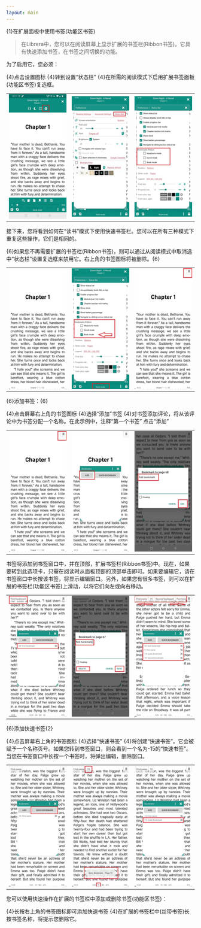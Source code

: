 ```yaml
---
layout: main
---
```


{1}在扩展面板中使用书签(功能区书签)

>在Librera中，您可以在阅读屏幕上显示扩展的书签栏(Ribbon书签)。它具有快速添加书签，在书签之间切换的功能。

为了启用它，您必须：

{4}点击设置图标
{4}转到设置“状态栏”
{4}在所需的阅读模式下启用扩展书签面板(功能区书签)复选框。

||||
|-|-|-|
|![](1.jpg)|![](2.jpg)|![](3.jpg)|

接下来，您将看到如何在“读书”模式下使用快速书签栏。您可以在所有三种模式下重复这些操作，它们是相同的。

{6}如果您不再需要扩展的书签栏(Ribbon书签)，则可以通过从阅读模式中取消选中“状态栏”设置复选框来禁用它。右上角的书签图标将被删除。{6}

||||
|-|-|-|
|![](4.jpg)|![](5.jpg)|![](6.jpg)|


{6}添加书签：{6}

{4}点击屏幕右上角的书签图标
{4}选择“添加”书签
{4}对书签添加评论，将从该评论中为书签分配一个名称。在此示例中，注释“第一个书签”
点击“添加”

||||
|-|-|-|
|![](7.jpg)|![](8.jpg)|![](9.jpg)|

书签将添加到书签窗口中，并在顶部，扩展书签栏(Ribbon书签)中。现在，如果要转到此选项卡，只需在阅读时从面板顶部的顶部单击即可。如果要编辑它，请在书签窗口中长按该书签，将显示编辑窗口。另外，如果您有很多书签，则可以在扩展的书签栏(功能区书签)上滑动，以将它们向左或向右移动。

||||
|-|-|-|
|![](10.jpg)|![](15.jpg)|![](11.jpg)|

{6}添加快速书签{2}

{4}点击屏幕右上角的书签图标
{4}选择“快速书签”
{4}将创建“快速书签”。它会被赋予一个名称页号。如果您转到书签窗口，则会看到一个名为-15的“快速书签”。当您在书签窗口中长按一个书签时，将弹出编辑，删除窗口。

||||
|-|-|-|
|![](12.jpg)|![](13.jpg)|![](14.jpg)|

您可以使用快速操作在扩展的书签栏中添加或删除书签(功能区书签)：

{4}长按右上角的书签图标即可添加快速书签
{4}在扩展的书签栏中(丝带书签)长按书签名称，将提示您删除它。

